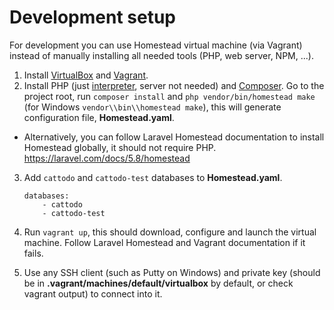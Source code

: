 # Development setup

For development you can use Homestead virtual machine (via Vagrant) instead of manually installing all needed tools (PHP, web server, NPM, ...).

 1. Install [VirtualBox](https://www.virtualbox.org/wiki/Downloads) and [Vagrant](https://www.vagrantup.com/downloads.html).
 2. Install PHP (just [interpreter](http://php.net/downloads.php), server not needed) and [Composer](https://getcomposer.org/download/). Go to the project root, run `composer install` and `php vendor/bin/homestead make` (for Windows `vendor\\bin\\homestead make`), this will generate configuration file, **Homestead.yaml**.
  - Alternatively, you can follow Laravel Homestead documentation to install Homestead globally, it should not require PHP. https://laravel.com/docs/5.8/homestead
 3. Add `cattodo` and `cattodo-test` databases to **Homestead.yaml**.

     ```
     databases:
         - cattodo
         - cattodo-test
     ```
 4. Run `vagrant up`, this should download, configure and launch the virtual machine. Follow Laravel Homestead and Vagrant documentation if it fails.
 5. Use any SSH client (such as Putty on Windows) and private key (should be in **.vagrant/machines/default/virtualbox** by default, or check vagrant output) to connect into it.
